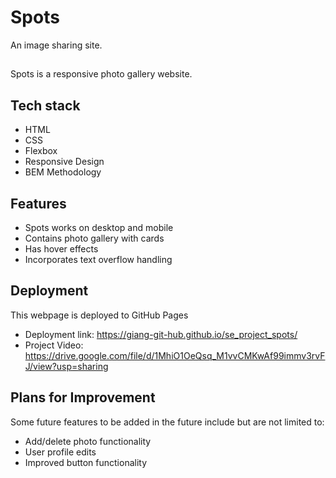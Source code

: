 # Spots 

An image sharing site.

##

Spots is a responsive photo gallery website.

## Tech stack

- HTML
- CSS
- Flexbox
- Responsive Design
- BEM Methodology

## Features

- Spots works on desktop and mobile
- Contains photo gallery with cards
- Has hover effects
- Incorporates text overflow handling


## Deployment

This webpage is deployed to GitHub Pages

- Deployment link: https://giang-git-hub.github.io/se_project_spots/
- Project Video: https://drive.google.com/file/d/1MhiO1OeQsq_M1vvCMKwAf99immv3rvFJ/view?usp=sharing

## Plans for Improvement

Some future features to be added in the future include but are not limited to:

- Add/delete photo functionality
- User profile edits
- Improved button functionality
